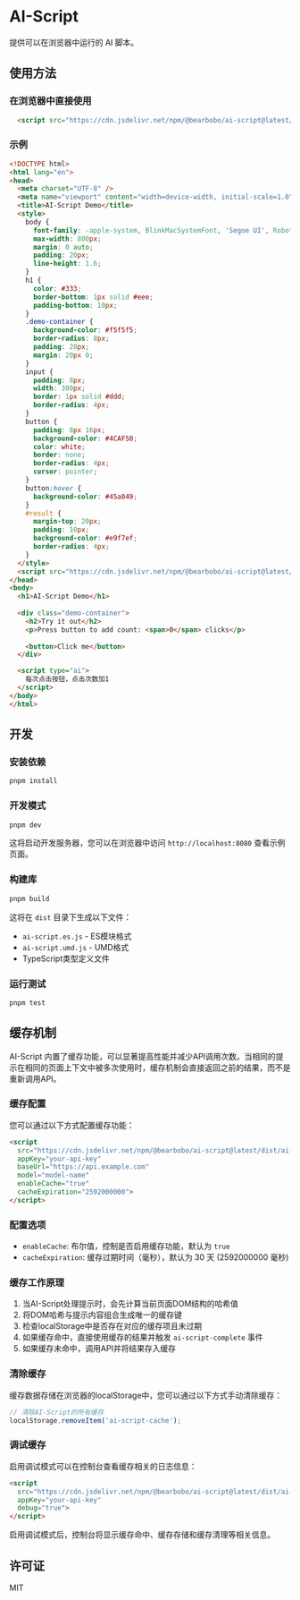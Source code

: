 # AI-Script

提供可以在浏览器中运行的 AI 脚本。

## 使用方法

### 在浏览器中直接使用

```html
  <script src="https://cdn.jsdelivr.net/npm/@bearbobo/ai-script@latest/dist/ai-script.umd.js" appKey="sk-262**********62b" baseUrl="https://api.deepseek.com" model="deepseek-chat"></script>
```
### 示例

```html
<!DOCTYPE html>
<html lang="en">
<head>
  <meta charset="UTF-8" />
  <meta name="viewport" content="width=device-width, initial-scale=1.0" />
  <title>AI-Script Demo</title>
  <style>
    body {
      font-family: -apple-system, BlinkMacSystemFont, 'Segoe UI', Roboto, Oxygen, Ubuntu, Cantarell, 'Open Sans', 'Helvetica Neue', sans-serif;
      max-width: 800px;
      margin: 0 auto;
      padding: 20px;
      line-height: 1.6;
    }
    h1 {
      color: #333;
      border-bottom: 1px solid #eee;
      padding-bottom: 10px;
    }
    .demo-container {
      background-color: #f5f5f5;
      border-radius: 8px;
      padding: 20px;
      margin: 20px 0;
    }
    input {
      padding: 8px;
      width: 300px;
      border: 1px solid #ddd;
      border-radius: 4px;
    }
    button {
      padding: 8px 16px;
      background-color: #4CAF50;
      color: white;
      border: none;
      border-radius: 4px;
      cursor: pointer;
    }
    button:hover {
      background-color: #45a049;
    }
    #result {
      margin-top: 20px;
      padding: 10px;
      background-color: #e9f7ef;
      border-radius: 4px;
    }
  </style>
  <script src="https://cdn.jsdelivr.net/npm/@bearbobo/ai-script@latest/dist/ai-script.umd.js" appKey="sk-262**********62b" baseUrl="https://api.deepseek.com" model="deepseek-chat"></script>
</head>
<body>
  <h1>AI-Script Demo</h1>
  
  <div class="demo-container">
    <h2>Try it out</h2>
    <p>Press button to add count: <span>0</span> clicks</p>
    
    <button>Click me</button>
  </div>

  <script type="ai">
    每次点击按钮，点击次数加1
  </script>
</body>
</html>
```

## 开发

### 安装依赖

```bash
pnpm install
```

### 开发模式

```bash
pnpm dev
```

这将启动开发服务器，您可以在浏览器中访问 `http://localhost:8080` 查看示例页面。

### 构建库

```bash
pnpm build
```

这将在 `dist` 目录下生成以下文件：
- `ai-script.es.js` - ES模块格式
- `ai-script.umd.js` - UMD格式
- TypeScript类型定义文件

### 运行测试

```bash
pnpm test
```

## 缓存机制

AI-Script 内置了缓存功能，可以显著提高性能并减少API调用次数。当相同的提示在相同的页面上下文中被多次使用时，缓存机制会直接返回之前的结果，而不是重新调用API。

### 缓存配置

您可以通过以下方式配置缓存功能：

```html
<script 
  src="https://cdn.jsdelivr.net/npm/@bearbobo/ai-script@latest/dist/ai-script.umd.js" 
  appKey="your-api-key" 
  baseUrl="https://api.example.com" 
  model="model-name"
  enableCache="true"
  cacheExpiration="2592000000">
</script>
```

### 配置选项

- `enableCache`: 布尔值，控制是否启用缓存功能，默认为 `true`
- `cacheExpiration`: 缓存过期时间（毫秒），默认为 30 天 (2592000000 毫秒)

### 缓存工作原理

1. 当AI-Script处理提示时，会先计算当前页面DOM结构的哈希值
2. 将DOM哈希与提示内容组合生成唯一的缓存键
3. 检查localStorage中是否存在对应的缓存项且未过期
4. 如果缓存命中，直接使用缓存的结果并触发 `ai-script-complete` 事件
5. 如果缓存未命中，调用API并将结果存入缓存

### 清除缓存

缓存数据存储在浏览器的localStorage中，您可以通过以下方式手动清除缓存：

```javascript
// 清除AI-Script的所有缓存
localStorage.removeItem('ai-script-cache');
```

### 调试缓存

启用调试模式可以在控制台查看缓存相关的日志信息：

```html
<script 
  src="https://cdn.jsdelivr.net/npm/@bearbobo/ai-script@latest/dist/ai-script.umd.js" 
  appKey="your-api-key" 
  debug="true">
</script>
```

启用调试模式后，控制台将显示缓存命中、缓存存储和缓存清理等相关信息。

## 许可证

MIT